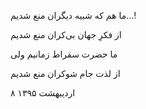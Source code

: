 <!-- 
.. title: منع شدیم
.. slug: manae-shodim
.. date: 2016-04-27 05:57:23 UTC
.. tags: رباعی
.. category: 
.. link: 
.. description: 
.. type: text
-->

ما هم که شبیه دیگران منع شدیم...!

از فکرِ جهان بی‌کران منع شدیم

ما حضرت سقراط زمانیم ولی

از لذت جام شوکران منع شدیم

۸ اردیبهشت ۱۳۹۵